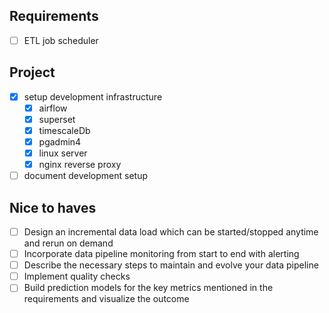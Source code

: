 ## Requirements
- [ ] ETL job scheduler

## Project
- [x] setup development infrastructure
    - [x] airflow
    - [x] superset
    - [x] timescaleDb
    - [x] pgadmin4
    - [x] linux server
    - [x] nginx reverse proxy
- [ ] document development setup

## Nice to haves
- [ ] Design an incremental data load which can be started/stopped anytime and rerun on demand 
- [ ] Incorporate data pipeline monitoring from start to end with alerting 
- [ ] Describe the necessary steps to maintain and evolve your data pipeline
- [ ] Implement quality checks 
- [ ] Build prediction models for the key metrics mentioned in the requirements and visualize the outcome 